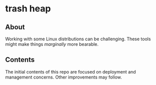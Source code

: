 # trash heap

## About

Working with some Linux distributions can be challenging.  These tools might
make things _marginally_ more bearable.

## Contents

The initial contents of this repo are focused on deployment and management
concerns.  Other improvements may follow.




<!--
vim: ts=2 sw=2 et tw=80
-->
